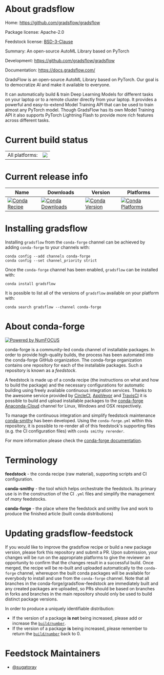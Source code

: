 About gradsflow
===============

Home: https://github.com/gradsflow/gradsflow

Package license: Apache-2.0

Feedstock license: [BSD-3-Clause](https://github.com/conda-forge/gradsflow-feedstock/blob/master/LICENSE.txt)

Summary: An open-source AutoML Library based on PyTorch

Development: https://github.com/gradsflow/gradsflow

Documentation: https://docs.gradsflow.com/

GradsFlow is an open-source AutoML Library based on PyTorch. Our goal
is to democratize AI and make it available to everyone.

It can automatically build & train Deep Learning Models for different
tasks on your laptop or to a remote cluster directly from your laptop.
It provides a powerful and easy-to-extend Model Training API that can
be used to train almost any PyTorch model. Though GradsFlow has its
own Model Training API it also supports PyTorch Lightning Flash to
provide more rich features across different tasks.


Current build status
====================


<table><tr><td>All platforms:</td>
    <td>
      <a href="https://dev.azure.com/conda-forge/feedstock-builds/_build/latest?definitionId=14817&branchName=master">
        <img src="https://dev.azure.com/conda-forge/feedstock-builds/_apis/build/status/gradsflow-feedstock?branchName=master">
      </a>
    </td>
  </tr>
</table>

Current release info
====================

| Name | Downloads | Version | Platforms |
| --- | --- | --- | --- |
| [![Conda Recipe](https://img.shields.io/badge/recipe-gradsflow-green.svg)](https://anaconda.org/conda-forge/gradsflow) | [![Conda Downloads](https://img.shields.io/conda/dn/conda-forge/gradsflow.svg)](https://anaconda.org/conda-forge/gradsflow) | [![Conda Version](https://img.shields.io/conda/vn/conda-forge/gradsflow.svg)](https://anaconda.org/conda-forge/gradsflow) | [![Conda Platforms](https://img.shields.io/conda/pn/conda-forge/gradsflow.svg)](https://anaconda.org/conda-forge/gradsflow) |

Installing gradsflow
====================

Installing `gradsflow` from the `conda-forge` channel can be achieved by adding `conda-forge` to your channels with:

```
conda config --add channels conda-forge
conda config --set channel_priority strict
```

Once the `conda-forge` channel has been enabled, `gradsflow` can be installed with:

```
conda install gradsflow
```

It is possible to list all of the versions of `gradsflow` available on your platform with:

```
conda search gradsflow --channel conda-forge
```


About conda-forge
=================

[![Powered by
NumFOCUS](https://img.shields.io/badge/powered%20by-NumFOCUS-orange.svg?style=flat&colorA=E1523D&colorB=007D8A)](https://numfocus.org)

conda-forge is a community-led conda channel of installable packages.
In order to provide high-quality builds, the process has been automated into the
conda-forge GitHub organization. The conda-forge organization contains one repository
for each of the installable packages. Such a repository is known as a *feedstock*.

A feedstock is made up of a conda recipe (the instructions on what and how to build
the package) and the necessary configurations for automatic building using freely
available continuous integration services. Thanks to the awesome service provided by
[CircleCI](https://circleci.com/), [AppVeyor](https://www.appveyor.com/)
and [TravisCI](https://travis-ci.com/) it is possible to build and upload installable
packages to the [conda-forge](https://anaconda.org/conda-forge)
[Anaconda-Cloud](https://anaconda.org/) channel for Linux, Windows and OSX respectively.

To manage the continuous integration and simplify feedstock maintenance
[conda-smithy](https://github.com/conda-forge/conda-smithy) has been developed.
Using the ``conda-forge.yml`` within this repository, it is possible to re-render all of
this feedstock's supporting files (e.g. the CI configuration files) with ``conda smithy rerender``.

For more information please check the [conda-forge documentation](https://conda-forge.org/docs/).

Terminology
===========

**feedstock** - the conda recipe (raw material), supporting scripts and CI configuration.

**conda-smithy** - the tool which helps orchestrate the feedstock.
                   Its primary use is in the construction of the CI ``.yml`` files
                   and simplify the management of *many* feedstocks.

**conda-forge** - the place where the feedstock and smithy live and work to
                  produce the finished article (built conda distributions)


Updating gradsflow-feedstock
============================

If you would like to improve the gradsflow recipe or build a new
package version, please fork this repository and submit a PR. Upon submission,
your changes will be run on the appropriate platforms to give the reviewer an
opportunity to confirm that the changes result in a successful build. Once
merged, the recipe will be re-built and uploaded automatically to the
`conda-forge` channel, whereupon the built conda packages will be available for
everybody to install and use from the `conda-forge` channel.
Note that all branches in the conda-forge/gradsflow-feedstock are
immediately built and any created packages are uploaded, so PRs should be based
on branches in forks and branches in the main repository should only be used to
build distinct package versions.

In order to produce a uniquely identifiable distribution:
 * If the version of a package **is not** being increased, please add or increase
   the [``build/number``](https://docs.conda.io/projects/conda-build/en/latest/resources/define-metadata.html#build-number-and-string).
 * If the version of a package **is** being increased, please remember to return
   the [``build/number``](https://docs.conda.io/projects/conda-build/en/latest/resources/define-metadata.html#build-number-and-string)
   back to 0.

Feedstock Maintainers
=====================

* [@sugatoray](https://github.com/sugatoray/)

